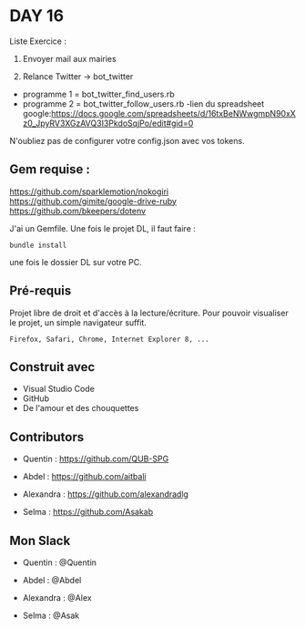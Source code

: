 # DAY 16
Liste Exercice :
1. Envoyer mail aux mairies


3. Relance Twitter -> bot_twitter
 * programme 1 = bot_twitter_find_users.rb  
 * programme 2 = bot_twitter_follow_users.rb
-lien du spreadsheet google:https://docs.google.com/spreadsheets/d/16txBeNWwgmpN90xXz0_JpyRV3XGzAVQ3I3PkdoSqjPo/edit#gid=0

N'oubliez pas de configurer votre config.json avec vos tokens.

## Gem requise :
https://github.com/sparklemotion/nokogiri
https://github.com/gimite/google-drive-ruby
https://github.com/bkeepers/dotenv

J'ai un Gemfile. Une fois le projet DL, il faut faire : 
```
bundle install
```
une fois le dossier DL sur votre PC. 

## Pré-requis

Projet libre de droit et d'accès à la lecture/écriture. 
Pour pouvoir visualiser le projet, un simple navigateur suffit.


```
Firefox, Safari, Chrome, Internet Explorer 8, ...
```

## Construit avec

* Visual Studio Code
* GitHub
* De l'amour et des chouquettes


## Contributors

* Quentin : https://github.com/QUB-SPG

* Abdel : https://github.com/aitbali

* Alexandra : https://github.com/alexandradlg

* Selma : https://github.com/Asakab


## Mon Slack

* Quentin : @Quentin

* Abdel : @Abdel

* Alexandra : @Alex

* Selma : @Asak



